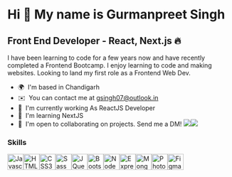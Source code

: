 Hi 👋 My name is Gurmanpreet Singh
============================
Front End Developer - React, Next.js 🔥
---------------------------------------------
I have been learning to code for a few years now and have recently completed a Frontend Bootcamp. I enjoy learning to code and making websites. Looking to land my first role as a Frontend Web Dev.
* 🌍  I'm based in Chandigarh
* ✉️  You can contact me at [gsingh07@outlook.in](mailto:gsingh07@outlook.in)
* 🚀  I'm currently working As ReactJS Developer
* 🧠  I'm learning NextJS
* 🤝  I'm open to collaborating on projects. Send me a DM!
<a href="https://www.twitter.com/idiris_codes" target="_blank" rel="noreferrer"><img
src="https://img.shields.io/twitter/follow/idiris_codes?logo=twitter&style=for-the-badge&color=3382ed&labelColor=0f172a"
/></a><a href="https://www.github.com/Faopaw" target="_blank" rel="noreferrer"><img
src="https://img.shields.io/github/followers/Faopaw?logo=github&style=for-the-badge&color=3382ed&labelColor=0f172a" /></a>

### Skills

<p align="left"><a href="https://developer.mozilla.org/en-US/docs/Web/JavaScript" target="_blank" rel="noreferrer"><img src="https://cdn.jsdelivr.net/gh/devicons/devicon/icons/javascript/javascript-original.svg" width="36" height="36" alt="Javascript" /></a><a href="https://developer.mozilla.org/en-US/docs/Glossary/HTML5" target="_blank" rel="noreferrer"><img src="https://cdn.jsdelivr.net/gh/devicons/devicon/icons/html5/html5-plain.svg" width="36" height="36" alt="HTML5" /></a><a href="https://www.w3.org/TR/CSS/#css" target="_blank" rel="noreferrer"><img src="https://cdn.jsdelivr.net/gh/devicons/devicon/icons/css3/css3-plain.svg" width="36" height="36" alt="CSS3" /></a><a href="https://sass-lang.com/" target="_blank" rel="noreferrer"><img src="https://cdn.jsdelivr.net/gh/devicons/devicon/icons/sass/sass-original.svg" width="36" height="36" alt="Sass" /></a><a href="https://jquery.com/" target="_blank" rel="noreferrer"><img src="https://cdn.jsdelivr.net/gh/devicons/devicon/icons/jquery/jquery-plain.svg" width="36" height="36" alt="JQuery" /></a><a href="https://getbootstrap.com/" target="_blank" rel="noreferrer"><img src="https://cdn.jsdelivr.net/gh/devicons/devicon/icons/bootstrap/bootstrap-plain.svg" width="36" height="36" alt="Bootstrap" /></a><a href="https://nodejs.org/en/" target="_blank" rel="noreferrer"><img src="https://cdn.jsdelivr.net/gh/devicons/devicon/icons/nodejs/nodejs-original.svg" width="36" height="36" alt="NodeJS" /></a><a href="https://expressjs.com/" target="_blank" rel="noreferrer"><img src="https://cdn.jsdelivr.net/gh/devicons/devicon/icons/express/express-original.svg" width="36" height="36" alt="ExpressJS" /></a><a href="https://www.mongodb.com/" target="_blank" rel="noreferrer"><img src="https://cdn.jsdelivr.net/gh/devicons/devicon/icons/mongodb/mongodb-original.svg" width="36" height="36" alt="MongoDB" /></a><a href="https://www.adobe.com/uk/products/photoshop.html" target="_blank" rel="noreferrer"><img src="https://cdn.jsdelivr.net/gh/devicons/devicon/icons/photoshop/photoshop-plain.svg" width="36" height="36" alt="Photoshop" /></a><a href="https://www.figma.com/" target="_blank" rel="noreferrer"><img src="https://cdn.jsdelivr.net/gh/devicons/devicon/icons/figma/figma-original.svg" width="36" height="36" alt="Figma" /></a></p>
